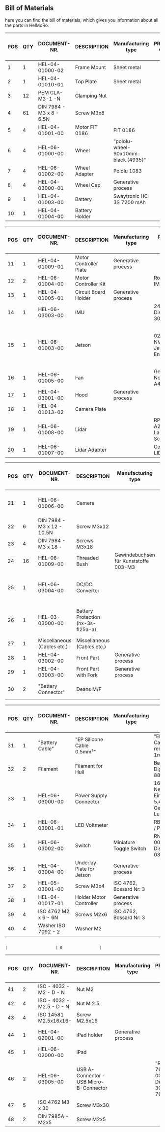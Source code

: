 ## Bill of Materials

here you can find the bill of materials, which gives you information about all the parts in HelMoRo.



| POS | QTY | DOCUMENT-NR. | DESCRIPTION   | Manufacturing type        | PRODUCT CODE                   | possible Supplier                                   | Price per unit (CHF) | Price total (CHF) |
| --- | --- | ------------ | ------------- | ------------------------- | ------------------------------ | -------------------------------------------------- | -------------------- | ----------------- |
| 1   | 1   | HEL-04-01000-02 | Frame Mount | Sheet metal               |                                 | Schickli    | 100                  | 100               |
| 2   | 1   | HEL-04-01010-01 | Top Plate    | Sheet metal               |                                 | Schickli     | 80                   | 80                |
| 3   | 12  | PEM CLA-M3-1 -N | Clamping Nut |                             |                                 | Schickli     |                      | 0                 |
| 4   | 61  | DIN 7984 - M3 x 8 - 6.5N | Screw M3x8 |                          |                                 | Stock                                              |                      | 0                 |
| 5   | 4   | HEL-04-01001-00 | Motor FIT 0186 | FIT 0186                 |                                 | Robotshop<br> [Link](https://eu.robotshop.com/de/products/12v-dc-motor-251rpm-encoder) | 30                   | 120               |
| 6   | 4   | HEL-06-01000-00 | Wheel        | "pololu-wheel-90x10mm-<br>black (4935)" |                            | Robotshop<br> [Link](https://www.pololu.com/product/4935/) | 3                    | 12                |
| 7   | 4   | HEL-06-01002-00 | Wheel Adapter | Pololu 1083               |                                 | Robotshop<br> [Link](https://www.pololu.com/product/1083) | 4                    | 16                |
| 8   | 4   | HEL-04-03000-01 | Wheel Cap    | Generative process        |                                 | Helbling 3D Printer                                |                      | 0                 |
| 9   | 1   | HEL-04-01003-00 | Battery      | Swaytronic HC 3S 7200 mAh |                                 | Galaxus<br> [Link](https://www.galaxus.ch/de/s5/product/swaytronic-hc-3s-1110-v-7200-mah-rc-akku-12400744) | 71.3                 | 71.3              |
| 10  | 1   | HEL-04-01004-00 | Battery Holder |                           |                                 | Helbling 3D Printer                                |                      | 0                 |


| POS | QTY | DOCUMENT-NR. | DESCRIPTION             | Manufacturing type     | PRODUCT CODE                          | possible Supplier                                                                                               | Price per unit (CHF) | Price total (CHF) |
| --- | --- | ------------ | ----------------------- | ---------------------- | ------------------------------------- | --------------------------------------------------------------------------------------------------------------- | -------------------- | ----------------- |
| 11  | 1   | HEL-04-01009-01 | Motor Controller Plate | Generative process     |                                     | Lasercutter                                                                                                     | 0                    | 0                 |
| 12  | 2   | HEL-06-01004-00 | Motor Controller Kit   |                        | RoboClaw IMC404                       | Robotshop<br> [Link](https://www.basicmicro.com/Roboclaw-2x7A-Motor-Controller_p_55.html)                      | 70                   | 140               |
| 13  | 1   | HEL-04-01005-01 | Circuit Board Holder   | Generative process     |                                     | Helbling 3D Printer                                                                                            | 0                    | 0                 |
| 14  | 1   | HEL-06-03003-00 | IMU                     |                        | 2472 - IMU, Distrelec: 300-91-187     | Distrelec<br> [Link](https://www.distrelec.ch/en/dof-absolute-orientation-imu-fusion-breakout-3v-adafruit-2472/p/30091187) | 39                   | 39                |
| 15  | 1   | HEL-06-01003-00 | Jetson                  |                        | 02110268 - NVIDIA® Jetson Nano™ Entwicklerkit | Distrelec (not available anymore), Alternative: Sparkfun <br> [Link](https://www.sparkfun.com/products/16271)                                                 | 113                  | 113               |
| 16  | 1   | HEL-06-01005-00 | Fan                     |                        | Gehäuselüfter Noctua NF-A4x10 FLX     | Brack<br> [Link](https://www.brack.ch/noctua-pc-luefter-nf-a4x10-flx-223277)                                  | 15                   | 15                |
| 17  | 1   | HEL-04-03001-00 | Hood                    | Generative process     |                                     | Helbling 3D Printer                                                                                            | 40                   | 40                |
| 18  | 1   | HEL-04-01013-02 | Camera Plate            |                        |                                     | Helbling 3D Printer                                                                                            | 20                   | 20                |
| 19  | 1   | HEL-06-01008-00 | Lidar                   |                        | RPLIDAR A2M8 360° Laser Scanner       | Robotshop<br> [Link](https://www.robotshop.com/products/rplidar-a2m8-360-laser-scanner)                      | 320                  | 320               |
| 20  | 1   | HEL-06-01007-00 | Lidar Adapter           |                        | Comes with LIDAR                      | Robotshop                                                                                                       | 0                    | 0                 |


| POS | QTY | DOCUMENT-NR. | DESCRIPTION             | Manufacturing type     | PRODUCT CODE                          | possible Supplier                                                                                                                     | Price per unit (CHF) | Price total (CHF) |
| --- | --- | ------------ | ----------------------- | ---------------------- | ------------------------------------- | ------------------------------------------------------------------------------------------------------------------------------------- | -------------------- | ----------------- |
| 21  | 1   | HEL-06-01006-00 | Camera                  |                        | ASTRA PRO Orbbec3D Astra Pro          | Reichelt<br> [Link](https://www.reichelt.de/de/de/orbbec3d-astra-pro-astra-pro-p263247.html?r=1)                                      | 200                  | 200               |
| 22  | 6   | DIN 7984 - M3 x 12 - 10.5N | Screw M3x12       |                          |                                     | Stock                                                                                                                                |                      | 0                 |
| 23  | 4   | DIN 7984 - M3 x 18 - | Screws M3x18        |                          |                                     | Stock                                                                                                                                |                      | 0                 |
| 24  | 16  | HEL-06-01009-00 | Threaded Bush           | Gewindebuchsen für Kunststoffe 003-M3 |                               | kvt-fastening<br> [Link](https://shop.kvt-fastening.at/de/item/003M3.html)                                                          | 3                    | 48                |
| 25  | 1   | HEL-06-03004-00 | DC/DC Converter         |                          | 30W 5V 6A, Distrelec: 301-45-575     | Distrelec<br> [Link](https://www.distrelec.ch/en/dc-dc-converter-36v-5v-6a-30w-tdk-lambda-ccg-30-24-05s/p/30145575)                    | 38                   | 38                |
| 26  | 1   | HEL-03-03000-00 | Battery Protection (hx-3s-fl25a-a) |                           |                               | Phipps <br> [Link](https://www.phippselectronics.com/product/hx-3s-fl25a-li-ion-18650-battery-protection-bms-board-3s-25a/) , Alternative: Robotshop<br> [Link](https://eu.robotshop.com/de/products/18650-battery-protection-module-12v-10a)  |                      |                   |
| 27  | 1   | Miscellaneous (Cables etc.) | Miscellaneous (Cables etc.) |                      |                                     |                                                                                                                                       | 100                  | 100               |
| 28  | 1   | HEL-04-03002-00 | Front Part              | Generative process     |                                     | Helbling 3D Printer                                                                                                                  |                      | 50                |
| 29  | 1   | HEL-04-03003-00 | Front Part with Fork    | Generative process     |                                     | Helbling 3D Printer                                                                                                                  |                      | 50                |
| 30  | 2   | "Battery Connector" | Deans M/F             |                          | "EP Deans Connector, 6058001"        | Digitec<br> [Link](https://www.digitec.ch/en/s1/product/ep-deans-connector-rc-cables-plugs-6058001)                                   | 11.3                 | 22.6              |


| POS | QTY | DOCUMENT-NR. | DESCRIPTION                | Manufacturing type           | PRODUCT CODE                          | possible Supplier                                                                                                                  | Price per unit (CHF) | Price total (CHF) |
| --- | --- | ------------ | -------------------------- | ---------------------------- | ------------------------------------- | ---------------------------------------------------------------------------------------------------------------------------------- | -------------------- | ----------------- |
| 31  | 1   | "Battery Cable" | "EP Silicone Cable 0.5mm²" |                              | "EP Silicone Cable 0.5mm², red/black per 1m, 6059948" | Digitec<br> [Link](https://www.digitec.ch/de/s1/product/ep-silikonlitze-rc-kabel-stecker-6059948)                                   | 6                    | 6                 |
| 32  | 2   | Filament     | Filament for Hull          |                              | Basf Filament, Digitec: 8817347       | Digitec<br> [Link](https://www.digitec.ch/de/s1/product/basf-filament-pla-285-mm-750-g-3d-filament-8817347)                         |                      | 0                 |
| 33  | 1   | HEL-06-03000-00 | Power Supply Connector     |                              | 1614 21 - Netzgeräte-Einbaukupplung 5.4 x 8mm, Gerade, Lumberg | Distrelec<br> [Link](https://www.distrelec.ch/de/netzgera-te-einbaukupplung-8mm-gerade-lumberg-connect-gmbh-1614-21/p/30068403)   |                      | 0                 |
| 34  | 1   | HEL-06-03001-01 | LED Voltmeter              |                              | RB-Spa-1481 / PRT-14313                | Robotshop                                                                                                                           |                      | 0                 |
| 35  | 1   | HEL-06-03002-00 | Switch                     | Miniature Toggle Switch      | RND 210-00494, Distrilec: 301-03-469   | Distrilec<br> [Link](https://www.distrelec.ch/de/miniatur-kippschalter-ein-ein-rastend-wechsler-rnd-components-rnd-210-00494/p/30103469) |                      | 0                 |
| 36  | 1   | HEL-04-03004-00 | Underlay Plate for Jetson  | Generative process           |                                       | Lasercutter                                                                                                                         |                      | 0                 |
| 37  | 2   | HEL-05-03001-00 | Screw M3x4                 | ISO 4762, Bossard Nr: 3      |                                       | Bossard                                                                                                                             |                      | 0                 |
| 38  | 1   | HEL-04-01017-01 | Holder Motor Controller    | Generative process           |                                       | Helbling 3D Printer                                                                                                                 |                      | 0                 |
| 39  | 4   | ISO 4762 M2 x 6 - 6N | Screws M2x6            | ISO 4762, Bossard Nr: 3      |                                       | Stock                                                                                                                               |                      | 0                 |
| 40  | 4   | Washer ISO 7092 - 2 | Washer M2                  |                              |                                       | Stock

                                                                                                                               |                      | 0                 |

| POS | QTY | DOCUMENT-NR. | DESCRIPTION                                 | Manufacturing type    | PRODUCT CODE                              | possible Supplier                                                                                                                  | Price per unit (CHF) | Price total (CHF) |
| --- | --- | ------------ | ------------------------------------------- | --------------------- | ----------------------------------------- | ---------------------------------------------------------------------------------------------------------------------------------- | -------------------- | ----------------- |
| 41  | 2   | ISO - 4032 - M2 - D - N | Nut M2                                  |                       |                                           | Stock                                                                                                                               |                      | 0                 |
| 42  | 4   | ISO - 4032 - M2.5 - D - N | Nut M 2.5                             |                       |                                           | Stock                                                                                                                               |                      | 0                 |
| 43  | 4   | ISO 14581 M2.5x16x16- | Screw M2.5x16                           |                       |                                           | Stock                                                                                                                               |                      | 0                 |
| 44  | 1   | HEL-04-02001-00 | iPad holder                               | Generative process    |                                           | Helbling 3D Printer                                                                                                                 |                      | 0                 |
| 45  | 1   | HEL-06-02000-00 | iPad                                       |                       |                                           |                                                                                                                                    |                      | 0                 |
| 46  | 2   | HEL-06-03005-00 | USB A-Connector - USB Micro-B-Connector    |                       | "RND 765-00053, Distrilec: 301-25-761"   | Distrelec<br> [Link](https://www.distrelec.ch/de/netzgera-te-einbaukupplung-8mm-gerade-lumberg-connect-gmbh-1614-21/p/30068403) |                      | 0                 |
| 47  | 5   | ISO 4762 M3 x 30 | Screw M3x30                               |                       |                                           | Stock                                                                                                                               |                      | 0                 |
| 48  | 2   | DIN 7985A - M2x5 | Screw M2x5                                |                       |                                           | Stock                                                                                                                               |                      | 0                 |

